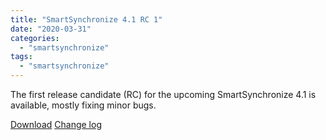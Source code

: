 ```yaml
---
title: "SmartSynchronize 4.1 RC 1"
date: "2020-03-31"
categories: 
  - "smartsynchronize"
tags: 
  - "smartsynchronize"
---
```


The first release candidate (RC) for the upcoming SmartSynchronize 4.1 is available, mostly fixing minor bugs.

[Download](https://www.syntevo.com/smartsynchronize/preview) [Change log](https://www.syntevo.com/smartsynchronize/changelog-eap.txt)
